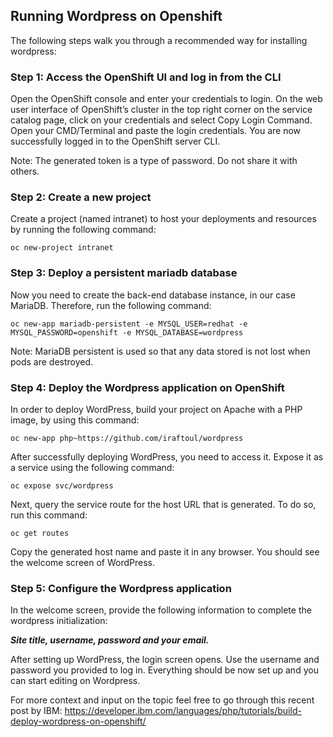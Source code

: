 ## Running Wordpress on Openshift

The following steps walk you through a recommended way for installing wordpress:

### Step 1: Access the OpenShift UI and log in from the CLI

Open the OpenShift console and enter your credentials to login. On the web user interface of OpenShift’s cluster in the top right corner on the service catalog page, click on your credentials and select Copy Login Command. Open your CMD/Terminal and paste the login credentials. You are now successfully logged in to the OpenShift server CLI.

Note: The generated token is a type of password. Do not share it with others.

### Step 2: Create a new project

Create a project (named intranet) to host your deployments and resources by running the following command:

```
oc new-project intranet
```

### Step 3: Deploy a persistent mariadb database

Now you need to create the back-end database instance, in our case MariaDB. Therefore, run the following command:

```
oc new-app mariadb-persistent -e MYSQL_USER=redhat -e MYSQL_PASSWORD=openshift -e MYSQL_DATABASE=wordpress
```

Note: MariaDB persistent is used so that any data stored is not lost when pods are destroyed.

### Step 4: Deploy the Wordpress application on OpenShift

In order to deploy WordPress, build your project on Apache with a PHP image, by using this command:

```
oc new-app php~https://github.com/iraftoul/wordpress
```

After successfully deploying WordPress, you need to access it. Expose it as a service using the following command:

```
oc expose svc/wordpress
```

Next, query the service route for the host URL that is generated. To do so, run this command:

```
oc get routes
```

Copy the generated host name and paste it in any browser. You should see the welcome screen of WordPress.

### Step 5: Configure the Wordpress application

In the welcome screen, provide the following information to complete the wordpress initialization:

**_Site title, username, password and your email._**

After setting up WordPress, the login screen opens. Use the username and password you provided to log in. Everything should be now set up and you can start editing on Wordpress.

For more context and input on the topic feel free to go through this recent post by IBM:
https://developer.ibm.com/languages/php/tutorials/build-deploy-wordpress-on-openshift/
